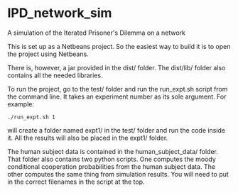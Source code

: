 # IPD_network_sim
A simulation of the Iterated Prisoner's Dilemma on a network

This is set up as a Netbeans project. So the easiest way to build it is to open the project using Netbeans.

There is, however, a jar provided in the dist/ folder. The dist/lib/ folder also contains all
the needed libraries.

To run the project, go to the test/ folder and run the run_expt.sh script from the command line.
It takes an experiment number as its sole argument. For example:

`./run_expt.sh 1`

will create a folder named expt1/ in the test/ folder and run the code inside it. All the results
will also be placed in the expt1/ folder.

The human subject data is contained in the human_subject_data/ folder. That folder also contains
two python scripts. One computes the moody conditional cooperation probabilities from the human
subject data. The other computes the same thing from simulation results. You will need to put
in the correct filenames in the script at the top.


